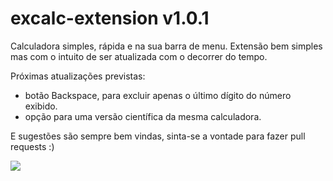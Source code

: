 # excalc-extension v1.0.1

Calculadora simples, rápida e na sua barra de menu. Extensão bem simples mas com o intuito de ser atualizada com o decorrer do tempo.

Próximas atualizações previstas: 
  * botão Backspace, para excluir apenas o último dígito do número exibido.
  * opção para uma versão científica da mesma calculadora.
 
 E sugestões são sempre bem vindas, sinta-se a vontade para fazer pull requests :)

<img src="https://i.ibb.co/wKb40qX/excalc.png"/>
